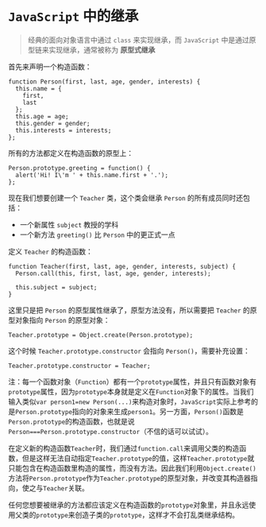 # `JavaScript` 中的继承

> 经典的面向对象语言中通过 `class` 来实现继承，而 `JavaScript` 中是通过原型链来实现继承，通常被称为 **原型式继承**

首先来声明一个构造函数：
```
function Person(first, last, age, gender, interests) {
  this.name = {
    first,
    last
  };
  this.age = age;
  this.gender = gender;
  this.interests = interests;
};
```

所有的方法都定义在构造函数的原型上：
```
Person.prototype.greeting = function() {
  alert('Hi! I\'m ' + this.name.first + '.');
};
```

现在我们想要创建一个 `Teacher` 类，这个类会继承 `Person` 的所有成员同时还包括：
- 一个新属性 `subject` 教授的学科
- 一个新方法 `greeting()` 比 `Person` 中的更正式一点

定义 `Teacher` 的构造函数：
```
function Teacher(first, last, age, gender, interests, subject) {
  Person.call(this, first, last, age, gender, interests);

  this.subject = subject;
}
```

这里只是把 `Person` 的原型属性继承了，原型方法没有，所以需要把 `Teacher` 的原型对象指向 `Person` 的原型对象：
```
Teacher.prototype = Object.create(Person.prototype);
```
这个时候 `Teacher.prototype.constructor` 会指向 `Person()`，需要补充设置：
```
Teacher.prototype.constructor = Teacher;
```


注：每一个函数对象（`Function`）都有一个`prototype`属性，并且只有函数对象有`prototype`属性，因为`prototype`本身就是定义在`Function`对象下的属性。当我们输入类似`var person1=new Person(...)`来构造对象时，`JavaScript`实际上参考的是`Person.prototype`指向的对象来生成`person1`。另一方面，`Person()`函数是`Person.prototype`的构造函数，也就是说`Person===Person.prototype.constructor`（不信的话可以试试）。

在定义新的构造函数`Teacher`时，我们通过`function.call`来调用父类的构造函数，但是这样无法自动指定`Teacher.prototype`的值，这样`Teacher.prototype`就只能包含在构造函数里构造的属性，而没有方法。因此我们利用`Object.create()`方法将`Person.prototype`作为`Teacher.prototype`的原型对象，并改变其构造器指向，使之与`Teacher`关联。

任何您想要被继承的方法都应该定义在构造函数的`prototype`对象里，并且永远使用父类的`prototype`来创造子类的`prototype`，这样才不会打乱类继承结构。